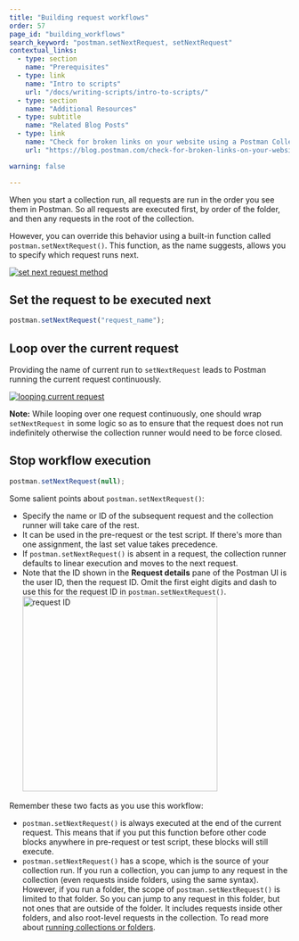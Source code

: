```yaml
---
title: "Building request workflows"
order: 57
page_id: "building_workflows"
search_keyword: "postman.setNextRequest, setNextRequest"
contextual_links:
  - type: section
    name: "Prerequisites"
  - type: link
    name: "Intro to scripts"
    url: "/docs/writing-scripts/intro-to-scripts/"
  - type: section
    name: "Additional Resources"
  - type: subtitle
    name: "Related Blog Posts"
  - type: link
    name: "Check for broken links on your website using a Postman Collection"
    url: "https://blog.postman.com/check-for-broken-links-on-your-website-using-a-postman-collection/"

warning: false

---
```


When you start a collection run, all requests are run in the order you see them in Postman. So all requests are executed first, by order of the folder, and then any requests in the root of the collection.

However, you can override this behavior using a built-in function called `postman.setNextRequest()`. This function, as the name suggests, allows you to specify which request runs next.

[![set next request method](https://assets.postman.com/postman-docs/Test_script10.png)](https://assets.postman.com/postman-docs/Test_script10.png)

## Set the request to be executed next

```js
postman.setNextRequest("request_name");
```

## Loop over the current request

Providing the name of current run to `setNextRequest` leads to Postman running the current request continuously.

[![looping current request](https://assets.postman.com/postman-docs/branching_and_looping/branching_and_looping.png)](https://assets.postman.com/postman-docs/branching_and_looping/branching_and_looping.png)

**Note:** While looping over one request continuously, one should wrap `setNextRequest` in some logic so as to ensure that the request does not run indefinitely otherwise the collection runner would need to be force closed.

## Stop workflow execution

```js
postman.setNextRequest(null);
```

Some salient points about `postman.setNextRequest()`:

* Specify the name or ID of the subsequent request and the collection runner will take care of the rest.
* It can be used in the pre-request or the test script. If there's more than one assignment, the last set value takes precedence.
* If `postman.setNextRequest()` is absent in a request, the collection runner defaults to linear execution and moves to the next request.
* Note that the ID shown in the **Request details** pane of the Postman UI is the user ID, then the request ID. Omit the first eight digits and dash to use this for the request ID in `postman.setNextRequest()`.
  <img src="https://assets.postman.com/postman-docs/setnextrequest-request-id.jpg" alt="request ID" width="350px">

Remember these two facts as you use this workflow:

* `postman.setNextRequest()` is always executed at the end of the current request. This means that if you put this function before other code blocks anywhere in pre-request or test script, these blocks will still execute.
* `postman.setNextRequest()` has a scope, which is the source of your collection run. If you run a collection, you can jump to any request in the collection (even requests inside folders, using the same syntax). However, if you run a folder, the scope of `postman.setNextRequest()` is limited to that folder. So you can jump to any request in this folder, but not ones that are outside of the folder. It includes requests inside other folders, and also root-level requests in the collection. To read more about [running collections or folders](/docs/running-collections/intro-to-collection-runs/).
